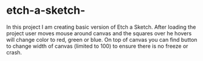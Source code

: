 # etch-a-sketch-

In this project I am creating basic version of Etch a Sketch. After loading the project user moves mouse around canvas and the squares over he hovers will change color to red, green or blue. On top of canvas you can find button to change width of canvas (limited to 100) to ensure there is no freeze or crash.